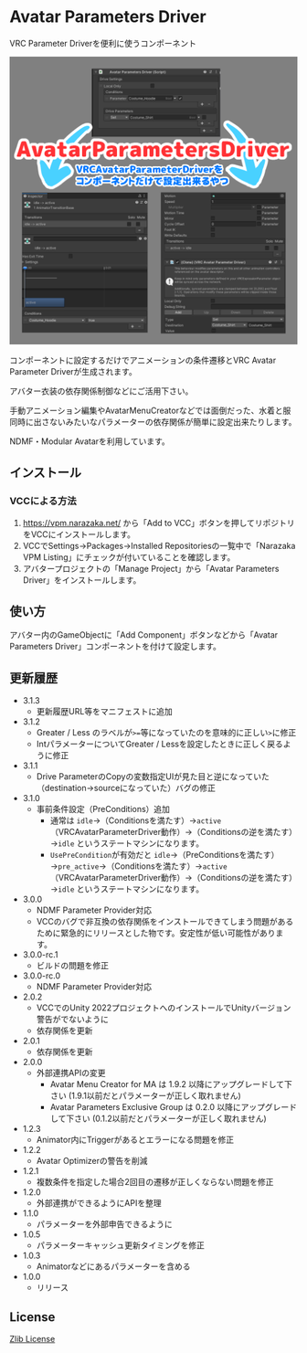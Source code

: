 # Avatar Parameters Driver

VRC Parameter Driverを便利に使うコンポーネント

![Avatar Parameters Driver](docs~/AvatarParametersDriver.png)

コンポーネントに設定するだけでアニメーションの条件遷移とVRC Avatar Parameter Driverが生成されます。

アバター衣装の依存関係制御などにご活用下さい。

手動アニメーション編集やAvatarMenuCreatorなどでは面倒だった、水着と服同時に出さないみたいなパラメーターの依存関係が簡単に設定出来たりします。

NDMF・Modular Avatarを利用しています。

## インストール

### VCCによる方法

1. https://vpm.narazaka.net/ から「Add to VCC」ボタンを押してリポジトリをVCCにインストールします。
2. VCCでSettings→Packages→Installed Repositoriesの一覧中で「Narazaka VPM Listing」にチェックが付いていることを確認します。
3. アバタープロジェクトの「Manage Project」から「Avatar Parameters Driver」をインストールします。

## 使い方

アバター内のGameObjectに「Add Component」ボタンなどから「Avatar Parameters Driver」コンポーネントを付けて設定します。

## 更新履歴

- 3.1.3
  - 更新履歴URL等をマニフェストに追加
- 3.1.2
  - Greater / Less のラベルが`>=`等になっていたのを意味的に正しい`>`に修正
  - IntパラメーターについてGreater / Lessを設定したときに正しく戻るように修正
- 3.1.1
  - Drive ParameterのCopyの変数指定UIが見た目と逆になっていた（destination→sourceになっていた）バグの修正
- 3.1.0
  - 事前条件設定（PreConditions）追加
    - 通常は `idle`→（Conditionsを満たす）→`active`（VRCAvatarParameterDriver動作）→（Conditionsの逆を満たす）→`idle` というステートマシンになります。
    - `UsePreCondition`が有効だと `idle`→（PreConditionsを満たす）→`pre_active`→（Conditionsを満たす）→`active`（VRCAvatarParameterDriver動作）→（Conditionsの逆を満たす）→`idle` というステートマシンになります。
- 3.0.0
  - NDMF Parameter Provider対応
  - VCCのバグで非互換の依存関係をインストールできてしまう問題があるために緊急的にリリースとした物です。安定性が低い可能性があります。
- 3.0.0-rc.1
  - ビルドの問題を修正
- 3.0.0-rc.0
  - NDMF Parameter Provider対応
- 2.0.2
  - VCCでのUnity 2022プロジェクトへのインストールでUnityバージョン警告がでないように
  - 依存関係を更新
- 2.0.1
  - 依存関係を更新
- 2.0.0
  - 外部連携APIの変更
    - Avatar Menu Creator for MA は 1.9.2 以降にアップグレードして下さい (1.9.1以前だとパラメーターが正しく取れません)
    - Avatar Parameters Exclusive Group は 0.2.0 以降にアップグレードして下さい  (0.1.2以前だとパラメーターが正しく取れません)
- 1.2.3
  - Animator内にTriggerがあるとエラーになる問題を修正
- 1.2.2
  - Avatar Optimizerの警告を削減
- 1.2.1
  - 複数条件を指定した場合2回目の遷移が正しくならない問題を修正
- 1.2.0
  - 外部連携ができるようにAPIを整理
- 1.1.0
  - パラメーターを外部申告できるように
- 1.0.5
  - パラメーターキャッシュ更新タイミングを修正
- 1.0.3
  - Animatorなどにあるパラメーターを含める
- 1.0.0
  - リリース

## License

[Zlib License](LICENSE.txt)
